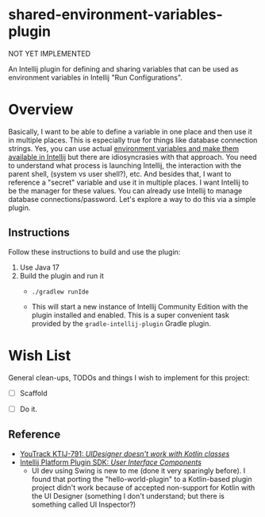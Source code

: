 # shared-environment-variables-plugin

NOT YET IMPLEMENTED

An Intellij plugin for defining and sharing variables that can be used as environment variables in Intellij "Run Configurations".


# Overview

Basically, I want to be able to define a variable in one place and then use it in multiple places. This is especially
true for things like database connection strings. Yes, you can use actual [environment variables and make them available in Intellij](https://stackoverflow.com/questions/45696203/intellij-idea-global-environment-variable-configuration)
but there are idiosyncrasies with that approach. You need to understand what process is launching Intellij, the interaction
with the parent shell, (system vs user shell?), etc. And besides that, I want to reference a "secret" variable and use
it in multiple places. I want Intellij to be the manager for these values. You can already use Intellij to manage
database connections/password. Let's explore a way to do this via a simple plugin.


## Instructions

Follow these instructions to build and use the plugin:

1. Use Java 17
2. Build the plugin and run it
   * ```shell
     ./gradlew runIde
     ```
   * This will start a new instance of Intellij Community Edition with the plugin installed and enabled. This is a super
     convenient task provided by the `gradle-intellij-plugin` Gradle plugin.


# Wish List

General clean-ups, TODOs and things I wish to implement for this project:

* [ ] Scaffold
* [ ] Do it.


## Reference

* [YouTrack KTIJ-791: *UIDesigner doesn't work with Kotlin classes*](https://youtrack.jetbrains.com/issue/KTIJ-791)
* [Intellij Platform Plugin SDK: *User Interface Components*](https://plugins.jetbrains.com/docs/intellij/user-interface-components.html)
  * UI dev using Swing is new to me (done it very sparingly before). I found that porting the "hello-world-plugin" to a
    Kotlin-based plugin project didn't work because of accepted non-support for Kotlin with the UI Designer (something I
    don't understand; but there is something called UI Inspector?)
